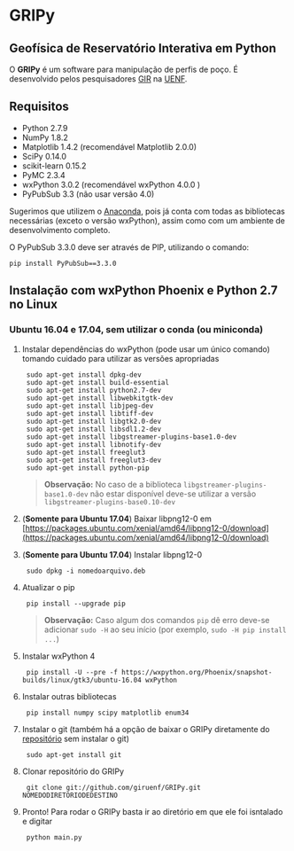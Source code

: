 # GRIPy

## Geofísica de Reservatório Interativa em Python

O **GRIPy** é um software para manipulação de perfis de poço. É desenvolvido pelos pesquisadores [GIR](http://www.giruenf.net/) na [UENF](http://www.uenf.br/).

## Requisitos
* Python 2.7.9
* NumPy 1.8.2
* Matplotlib 1.4.2 (recomendável Matplotlib 2.0.0)
* SciPy 0.14.0
* scikit-learn 0.15.2
* PyMC 2.3.4
* wxPython 3.0.2 (recomendável wxPython 4.0.0 )
* PyPubSub 3.3 (não usar versão 4.0)

Sugerimos que utilizem o [Anaconda](https://www.continuum.io/downloads), pois já conta com todas as bibliotecas necessárias (exceto o versão wxPython), assim como com um ambiente de desenvolvimento completo.

O PyPubSub 3.3.0 deve ser através de PIP, utilizando o comando:

    pip install PyPubSub==3.3.0

## Instalação com wxPython Phoenix e Python 2.7 no Linux

### Ubuntu 16.04 e 17.04, sem utilizar o conda (ou miniconda)

1. Instalar dependências do wxPython (pode usar um único comando) tomando cuidado para utilizar as versões apropriadas

        sudo apt-get install dpkg-dev
        sudo apt-get install build-essential
        sudo apt-get install python2.7-dev
        sudo apt-get install libwebkitgtk-dev
        sudo apt-get install libjpeg-dev
        sudo apt-get install libtiff-dev
        sudo apt-get install libgtk2.0-dev
        sudo apt-get install libsdl1.2-dev
        sudo apt-get install libgstreamer-plugins-base1.0-dev
        sudo apt-get install libnotify-dev
        sudo apt-get install freeglut3
        sudo apt-get install freeglut3-dev
        sudo apt-get install python-pip
    
    > **Observação:** No caso de a biblioteca `libgstreamer-plugins-base1.0-dev` não estar disponível deve-se utilizar a versão `libgstreamer-plugins-base0.10-dev`

2. (**Somente para Ubuntu 17.04**) Baixar libpng12-0 em [https://packages.ubuntu.com/xenial/amd64/libpng12-0/download](https://packages.ubuntu.com/xenial/amd64/libpng12-0/download)

3. (**Somente para Ubuntu 17.04**) Instalar libpng12-0

        sudo dpkg -i nomedoarquivo.deb
      
4. Atualizar o pip

        pip install --upgrade pip
    
    > **Observação:** Caso algum dos comandos `pip` dê erro deve-se adicionar `sudo -H` ao seu início (por exemplo, `sudo -H pip install ...`)

5. Instalar wxPython 4

        pip install -U --pre -f https://wxpython.org/Phoenix/snapshot-builds/linux/gtk3/ubuntu-16.04 wxPython

6. Instalar outras bibliotecas

        pip install numpy scipy matplotlib enum34

7. Instalar o git (também há a opção de baixar o GRIPy diretamente do [repositório](https://github.com/giruenf/GRIPy) sem instalar o git)

        sudo apt-get install git

8. Clonar repositório do GRIPy

        git clone git://github.com/giruenf/GRIPy.git NOMEDODIRETORIODEDESTINO

9. Pronto! Para rodar o GRIPy basta ir ao diretório em que ele foi isntalado e digitar

        python main.py
